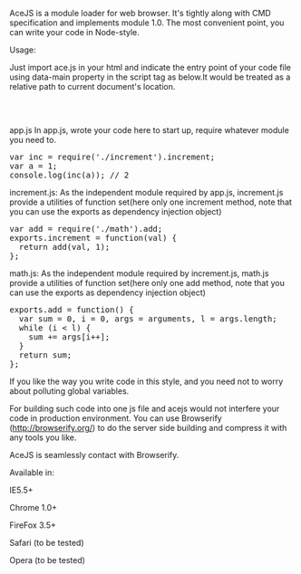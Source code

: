﻿AceJS is a module loader for web browser.
It's tightly along with CMD specification and implements module 1.0.
The most convenient point, you can write your code in Node-style.


Usage:

Just import ace.js in your html and indicate the entry point of your
code file using data-main property in the script tag as below.It would 
be treated as a relative path to current document's location.
<pre>
<script type="text/javascript" src="ace.src.js" data-main="app"></script>
</pre>

app.js
In app.js, wrote your code here to start up, require whatever module you
need to.
<pre>
var inc = require('./increment').increment;
var a = 1;
console.log(inc(a)); // 2
</pre>


increment.js:
As the independent module required by app.js, increment.js provide a utilities of
function set(here only one increment method, note that you can use the exports as
dependency injection object)
<pre>
var add = require('./math').add;
exports.increment = function(val) {
  return add(val, 1);
};
</pre>


math.js:
As the independent module required by increment.js, math.js provide a utilities of
function set(here only one add method, note that you can use the exports as 
dependency injection object)
<pre>
exports.add = function() {
  var sum = 0, i = 0, args = arguments, l = args.length;
  while (i < l) {
    sum += args[i++];
  }
  return sum;
};
</pre>

If you like the way you write code in this style, and you need not
to worry about polluting global variables.


For building such code into one js file and acejs would not interfere
your code in production environment. You can use Browserify (http://browserify.org/)
to do the server side building and compress it with any tools you like.

AceJS is seamlessly contact with Browserify.

Available in:

IE5.5+

Chrome 1.0+

FireFox 3.5+

Safari (to be tested)

Opera (to be tested)
